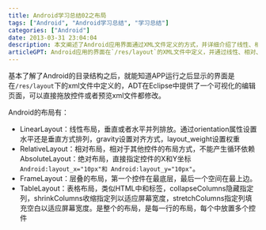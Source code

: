 ```yaml
---
title: Android学习总结02之布局
tags: ["Android", "Android学习总结", "学习总结"]
categories: ["Android"]
date: 2013-03-31 23:04:04
description: 本文阐述了Android应用界面通过XML文件定义的方式，并详细介绍了线性、相对、绝对、帧以及表格等多种布局的类型与特性。
articleGPT: Android应用的界面在`/res/layout`的XML文件中定义，并通过线性、相对、绝对、帧和表格等多种布局类型来组织UI元素。
---
```


基本了解了Android的目录结构之后，就能知道APP运行之后显示的界面是在`/res/layout`下的xml文件中定义的，ADT在Eclipse中提供了一个可视化的编辑页面，可以直接拖放控件或者预览xml文件都修改。  

Android的布局有：

  * LinearLayout：线性布局，垂直或者水平并列排放。通过orientation属性设置水平还是垂直方式排列，gravity设置对齐方式，layout_weight设置权重
  * RelativeLayout：相对布局，相对于其他控件的布局方式，不能产生循环依赖 AbsoluteLayout：绝对布局，直接指定控件的X和Y坐标 `Android:layout_x="10px"和 Android:layout_y="10px"`。
  * FrameLayout：层叠的布局，第一个控件在最底层，最后一个空间在最上边。
  * TableLayout：表格布局，类似HTML中和标签，collapseColumns隐藏指定列，shrinkColumns收缩指定列以适应屏幕宽度，stretchColumns指定列填充空白以适应屏幕宽度。是整个的布局，是每一行的布局，每个中放置多个控件
